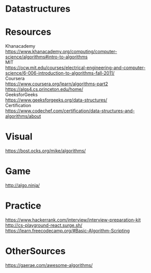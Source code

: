 # Datastructures
# Resources
Khanacademy <br />
https://www.khanacademy.org/computing/computer-science/algorithms#intro-to-algorithms <br />
MIT <br />
https://ocw.mit.edu/courses/electrical-engineering-and-computer-science/6-006-introduction-to-algorithms-fall-2011/ <br />
Coursera <br />
https://www.coursera.org/learn/algorithms-part2 <br />
https://algs4.cs.princeton.edu/home/ <br />
GeeksforGeeks <br />
https://www.geeksforgeeks.org/data-structures/ <br />
Certification <br />
https://www.codechef.com/certification/data-structures-and-algorithms/about <br />

# Visual
https://bost.ocks.org/mike/algorithms/ <br />

# Game
http://algo.ninja/ <br />

# Practice
https://www.hackerrank.com/interview/interview-preparation-kit <br />
http://cs-playground-react.surge.sh/ <br />
https://learn.freecodecamp.org/#Basic-Algorithm-Scripting <br />

# OtherSources
https://gaerae.com/awesome-algorithms/ <br />

